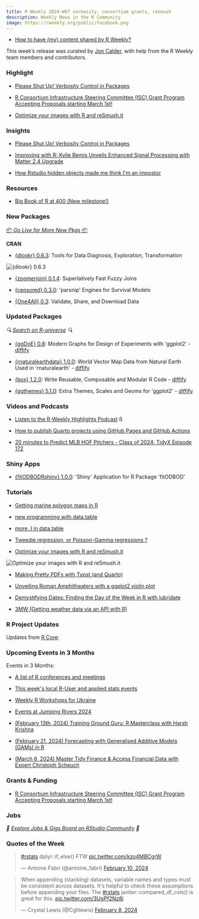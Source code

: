 ```yaml
---
title: R Weekly 2024-W07 verbosity, consortium grants, resmush
description: Weekly News in the R Community
image: https://rweekly.org/public/facebook.png
---
```



+ [How to have (my) content shared by R Weekly?](https://github.com/rweekly/rweekly.org#how-to-have-my-content-shared-by-r-weekly)

This week’s release was curated by [Jon Calder](https://joncalder.co.za/), with help from the R Weekly team members and contributors.

### Highlight

+ [Please Shut Up! Verbosity Control in Packages](https://ropensci.org/blog/2024/02/06/verbosity-control-packages/)

+ [R Consortium Infrastructure Steering Committee (ISC) Grant Program Accepting Proposals starting March 1st!](https://www.r-consortium.org/blog/2024/02/08/r-consortium-infrastructure-steering-committee-isc-grant-program-accepting-proposals-starting-march-1st)

+ [Optimize your images with R and reSmush.it](https://dieghernan.github.io/202402_optimize-images-r/)

### Insights

+ [Please Shut Up! Verbosity Control in Packages](https://ropensci.org/blog/2024/02/06/verbosity-control-packages/)

+ [Improving with R: Kylie Bemis Unveils Enhanced Signal Processing with Matter 2.4 Upgrade](https://www.r-consortium.org/blog/2024/02/07/improving-with-r-kylie-bemis-unveils-enhanced-signal-processing-with-matter-2-4-upgrade)

+ [How Rstudio hidden objects made me think I'm an impostor](https://r-critique.com/rstudio_hidden_objects)

### Resources

+ [Big Book of R at 400 (New milestone!)](https://oscarbaruffa.com/bbor_400/)

### New Packages

<p class="added-hostname"><a href="https://rweekly.org/live" target="_blank" class="externalLink">📦 <i>Go Live for More New Pkgs</i> 📦</a></p>


**CRAN**

+ [{dlookr} 0.6.3](https://cran.r-project.org/package=dlookr): Tools for Data Diagnosis, Exploration, Transformation

![{dlookr} 0.6.3](https://raw.githubusercontent.com/rweekly/image/master/2024/W07/dlookr_plot_outlier.png)

+ [{zoomerjoin} 0.1.4](https://cran.r-project.org/package=zoomerjoin): Superlatively Fast Fuzzy Joins

+ [{censored} 0.3.0](https://cran.r-project.org/package=censored): 'parsnip' Engines for Survival Models

+ [{One4All} 0.3](https://cran.r-project.org/package=One4All): Validate, Share, and Download Data

### Updated Packages

<i>🔍 [Search on R-universe](https://r-universe.dev/search/) 🔍</i>

+ [{ggDoE} 0.8](https://cran.r-project.org/package=ggDoE): Modern Graphs for Design of Experiments with 'ggplot2' - [diffify](https://diffify.com/R/ggDoE)

+ [{rnaturalearthdata} 1.0.0](https://cran.r-project.org/package=rnaturalearthdata): World Vector Map Data from Natural Earth Used in 'rnaturalearth' - [diffify](https://diffify.com/R/rnaturalearthdata)

+ [{box} 1.2.0](https://cran.r-project.org/package=box): Write Reusable, Composable and Modular R Code - [diffify](https://diffify.com/R/box)

+ [{ggthemes} 5.1.0](https://cran.r-project.org/package=ggthemes): Extra Themes, Scales and Geoms for 'ggplot2' - [diffify](https://diffify.com/R/ggthemes)

### Videos and Podcasts

+ [Listen to the R-Weekly Highlights Podcast](https://rweekly.fireside.fm/)
ß
+ [How to publish Quarto projects using GitHub Pages and GitHub Actions](https://youtu.be/arzBRW5XIkg)

+ [20 minutes to Predict MLB HOF Pitchers - Class of 2024: TidyX Episode 172](https://www.youtube.com/watch?v=A1eYguSGjf4)

### Shiny Apps

+ [{fitODBODRshiny} 1.0.0](https://cran.r-project.org/package=fitODBODRshiny): 'Shiny' Application for R Package 'fitODBOD'

### Tutorials

+ [Getting marine polygon maps in R](https://modtools.wordpress.com/2024/02/05/getting-marine-polygon-maps-in-r/)

+ [new programming with data.table](https://johnmackintosh.net/blog/2024-02-05-dt-programming/)

+ [more .I in data.table](https://johnmackintosh.net/blog/2024-02-03-more-dot-I/)

+ [Tweedie regression, or Poisson-Gamma regressions ?](https://freakonometrics.hypotheses.org/71275)

+ [Optimize your images with R and reSmush.it](https://dieghernan.github.io/202402_optimize-images-r/)

![Optimize your images with R and reSmush.it](https://raw.githubusercontent.com/rweekly/image/master/2024/W07/resmush_comparison.png)

+ [Making Pretty PDFs with Typst (and Quarto)](https://nrennie.rbind.io/blog/making-pdf-with-quarto-typst-latex/)

+ [Unveiling Roman Amphitheaters with a ggplot2 violin plot](https://www.codingthepast.com/2024/02/09/ggplot2-violin-plot.html)

+ [Demystifying Dates: Finding the Day of the Week in R with lubridate](https://www.spsanderson.com/steveondata/posts/2024-02-09/index.html)

+ [3MW (Getting weather data via an API with R)](https://3mw.albert-rapp.de/p/weather-api)

<!--<div class="post-more-begin></div><div class="post-more-end"></div>-->

### R Project Updates

Updates from [R Core](http://developer.r-project.org/blosxom.cgi/R-devel/NEWS):


### Upcoming Events in 3 Months

Events in 3 Months:


+ [A list of R conferences and meetings](https://jumpingrivers.github.io/meetingsR/events.html)

+ [This week's local R-User and applied stats events](https://community.rstudio.com/c/irl)

+ [Weekly R Workshops for Ukraine](https://sites.google.com/view/dariia-mykhailyshyna/main/r-workshops-for-ukraine)

+ [Events at Jumping Rivers 2024](https://www.jumpingrivers.com/blog/events-at-jr-2024/)

+ [(February 13th, 2024) Training Ground Guru: R Masterclass with Harsh Krishna](https://trainingground.guru/articles/new-course-r-masterclass)

+ [(February 21, 2024) Forecasting with Generalised Additive Models (GAMs) in R](https://cardiff.zoom.us/meeting/register/tZEqduGsqjwqGNWoG7FSA6U51ohnswp74Ww-#/registration)

+ [(March 6, 2024) Master Tidy Finance & Access Financial Data with Expert Christoph Scheuch](https://www.r-consortium.org/announcement/2024/02/06/join-our-upcoming-webinar-master-tidy-finance-access-financial-data-with-expert-christoph-scheuch)

### Grants & Funding

+ [R Consortium Infrastructure Steering Committee (ISC) Grant Program Accepting Proposals starting March 1st!](https://www.r-consortium.org/blog/2024/02/08/r-consortium-infrastructure-steering-committee-isc-grant-program-accepting-proposals-starting-march-1st)

### Jobs

<i>💼 [Explore Jobs & Gigs Board on RStudio Community](https://community.rstudio.com/c/jobs/) 💼</i>

### Quotes of the Week

<blockquote class="twitter-tweet"><p lang="en" dir="ltr"><a href="https://twitter.com/hashtag/rstats?src=hash&amp;ref_src=twsrc%5Etfw">#rstats</a> dplyr::if_else() FTW <a href="https://t.co/kzo4MBCgrW">pic.twitter.com/kzo4MBCgrW</a></p>&mdash; Antoine Fabri (@antoine_fabri) <a href="https://twitter.com/antoine_fabri/status/1756276438179746069?ref_src=twsrc%5Etfw">February 10, 2024</a></blockquote> <script async src="https://platform.twitter.com/widgets.js" charset="utf-8"></script>

<blockquote class="twitter-tweet"><p lang="en" dir="ltr">When appending (stacking) datasets, variable names and types must be consistent across datasets. It&#39;s helpful to check these assumptions before appending your files. The <a href="https://twitter.com/hashtag/rstats?src=hash&amp;ref_src=twsrc%5Etfw">#rstats</a> janitor::compared_df_cols() is great for this. <a href="https://t.co/3UgPf2Nz8j">pic.twitter.com/3UgPf2Nz8j</a></p>&mdash; Crystal Lewis (@Cghlewis) <a href="https://twitter.com/Cghlewis/status/1755601002810753207?ref_src=twsrc%5Etfw">February 8, 2024</a></blockquote> <script async src="https://platform.twitter.com/widgets.js" charset="utf-8"></script>
